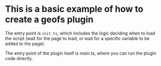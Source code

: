 # This is a basic example of how to create a geofs plugin

The entry point is `init.ts`, which includes the logic deciding when to load the script (wait for the page to load, or wait for a specific variable to be added to the page).

The entry point of the plugin itself is main.ts, where you can run the plugin code directly.
